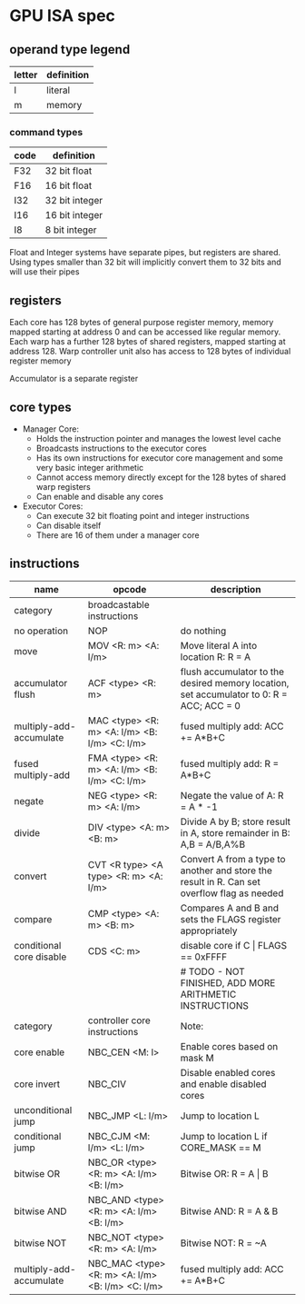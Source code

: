 # GPU ISA spec

## operand type legend
| letter | definition |
|---|---|
| l | literal|
| m | memory |

### command types
| code | definition |
|---|---|
| F32 | 32 bit float |
| F16 | 16 bit float |
| I32 | 32 bit integer |
| I16 | 16 bit integer |
| I8  |  8 bit integer |

Float and Integer systems have separate pipes, but registers are shared. Using types smaller than 32 bit will implicitly convert them to 32 bits and will use their pipes

## registers

Each core has 128 bytes of general purpose register memory, memory mapped starting at address 0 and can be accessed like regular memory.
Each warp has a further 128 bytes of shared registers, mapped starting at address 128. Warp controller unit also has access to 128 bytes of individual register memory

Accumulator is a separate register

## core types

- Manager Core:
  - Holds the instruction pointer and manages the lowest level cache
  - Broadcasts instructions to the executor cores
  - Has its own instructions for executor core management and some very basic integer arithmetic
  - Cannot access memory directly except for the 128 bytes of shared warp registers
  - Can enable and disable any cores
- Executor Cores:
  - Can execute 32 bit floating point and integer instructions
  - Can disable itself
  - There are 16 of them under a manager core

## instructions

|name | opcode | description |
|---|---|---|
| category | broadcastable instructions |
| no operation | NOP | do nothing |
| move | MOV \<R: m\> \<A: l/m\> | Move literal A into location R: R = A |
| accumulator flush | ACF \<type\> \<R: m\> | flush accumulator to the desired memory location, set accumulator to 0: R = ACC; ACC = 0 |
| multiply-add-accumulate | MAC \<type\> \<R: m\> \<A: l/m\> \<B: l/m\> \<C: l/m\>| fused multiply add: ACC += A*B+C |
| fused multiply-add | FMA \<type\> \<R: m\> \<A: l/m\> \<B: l/m\> \<C: l/m\>| fused multiply add: R = A*B+C |
| negate | NEG \<type\> \<R: m\> \<A: l/m\> | Negate the value of A: R = A * -1 |
| divide | DIV \<type\> \<A: m\> \<B: m\> | Divide A by B; store result in A, store remainder in B: A,B = A/B,A%B |
| convert | CVT \<R type\> \<A type\> \<R: m\> \<A: l/m\> | Convert A from a type to another and store the result in R. Can set overflow flag as needed |
| compare | CMP \<type\> \<A: m\> \<B: m\> | Compares A and B and sets the FLAGS register appropriately |
| conditional core disable | CDS \<C: m\> | disable core if C \| FLAGS == 0xFFFF |
|||# TODO - NOT FINISHED, ADD MORE ARITHMETIC INSTRUCTIONS |
| category | controller core instructions | Note: |
| core enable | NBC_CEN \<M: l\> | Enable cores based on mask M |
| core invert | NBC_CIV | Disable enabled cores and enable disabled cores |
| unconditional jump | NBC_JMP \<L: l/m\>| Jump to location L | 
| conditional jump | NBC_CJM \<M: l/m\> \<L: l/m\>| Jump to location L if CORE_MASK == M |
| bitwise OR  | NBC_OR  \<type\> \<R: m\> \<A: l/m\> \<B: l/m\> | Bitwise OR:  R = A \| B |
| bitwise AND | NBC_AND \<type\> \<R: m\> \<A: l/m\> \<B: l/m\> | Bitwise AND: R = A  & B |
| bitwise NOT | NBC_NOT \<type\> \<R: m\> \<A: l/m\>            | Bitwise NOT: R = ~A     |
| multiply-add-accumulate | NBC_MAC \<type\> \<R: m\> \<A: l/m\> \<B: l/m\> \<C: l/m\>| fused multiply add: ACC += A*B+C |
